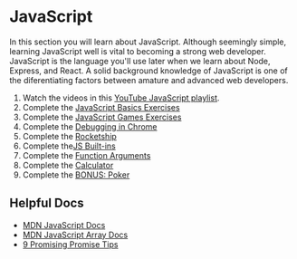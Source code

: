 # JavaScript

In this section you will learn about JavaScript. Although seemingly simple, learning JavaScript well is vital to becoming a strong web developer. JavaScript is the language you'll use later when we learn about Node, Express, and React. A solid background knowledge of JavaScript is one of the diferentiating factors between amature and advanced web developers.

1. Watch the videos in this [YouTube JavaScript playlist](js-playlist).
2. Complete the [JavaScript Basics Exercises](1_basics)
3. Complete the [JavaScript Games Exercises](2_games)
4. Complete the [Debugging in Chrome](3_debugging)
5. Complete the [Rocketship](4_rocketship)
6. Complete the[JS Built-ins](5_js_builtins)
7. Complete the [Function Arguments](6_var_args)
8. Complete the [Calculator](7_calculator)
9. Complete the [BONUS: Poker](B1_poker)

## Helpful Docs

* [MDN JavaScript Docs](mdn-js)
* [MDN JavaScript Array Docs](mdn-js-array)
* [9 Promising Promise Tips](promises)

[js-playlist]: https://www.youtube.com/watch?v=vGZ0iil2fas&list=PLG3Osgh6aITWh_5AdG00k1tJZ-kte4Fp8
[mdn-js]: https://developer.mozilla.org/en-US/docs/Web/JavaScript
[mdn-js-array]: https://developer.mozilla.org/en-US/docs/Web/JavaScript/Reference/Global_Objects/Array
[promises]: https://dev.to/kepta/promising-promise-tips--c8f

